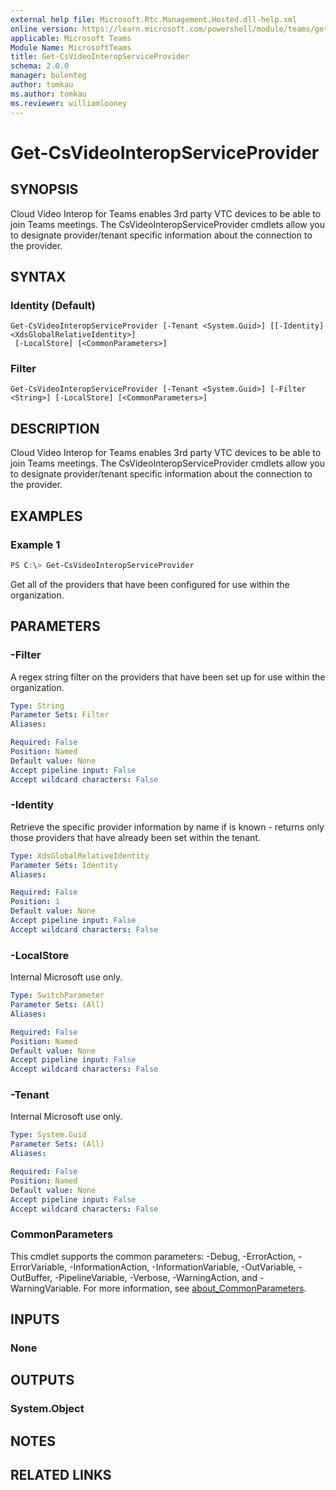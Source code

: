 ```yaml
---
external help file: Microsoft.Rtc.Management.Hosted.dll-help.xml
online version: https://learn.microsoft.com/powershell/module/teams/get-csvideointeropserviceprovider
applicable: Microsoft Teams
Module Name: MicrosoftTeams
title: Get-CsVideoInteropServiceProvider
schema: 2.0.0
manager: bulenteg
author: tomkau
ms.author: tomkau
ms.reviewer: williamlooney
---
```


# Get-CsVideoInteropServiceProvider

## SYNOPSIS
Cloud Video Interop for Teams enables 3rd party VTC devices to be able to join Teams meetings. The CsVideoInteropServiceProvider cmdlets allow you to designate provider/tenant specific information about the connection to the provider.

## SYNTAX

### Identity (Default)
```
Get-CsVideoInteropServiceProvider [-Tenant <System.Guid>] [[-Identity] <XdsGlobalRelativeIdentity>]
 [-LocalStore] [<CommonParameters>]
```

### Filter
```
Get-CsVideoInteropServiceProvider [-Tenant <System.Guid>] [-Filter <String>] [-LocalStore] [<CommonParameters>]
```

## DESCRIPTION
Cloud Video Interop for Teams enables 3rd party VTC devices to be able to join Teams meetings. The CsVideoInteropServiceProvider cmdlets allow you to designate provider/tenant specific information about the connection to the provider.

## EXAMPLES

### Example 1
```powershell
PS C:\> Get-CsVideoInteropServiceProvider
```

Get all of the providers that have been configured for use within the organization.

## PARAMETERS

### -Filter
A regex string filter on the providers that have been set up for use within the organization.

```yaml
Type: String
Parameter Sets: Filter
Aliases:

Required: False
Position: Named
Default value: None
Accept pipeline input: False
Accept wildcard characters: False
```

### -Identity
Retrieve the specific provider information by name if is known - returns only those providers that have already been set within the tenant.

```yaml
Type: XdsGlobalRelativeIdentity
Parameter Sets: Identity
Aliases:

Required: False
Position: 1
Default value: None
Accept pipeline input: False
Accept wildcard characters: False
```

### -LocalStore
Internal Microsoft use only.

```yaml
Type: SwitchParameter
Parameter Sets: (All)
Aliases:

Required: False
Position: Named
Default value: None
Accept pipeline input: False
Accept wildcard characters: False
```

### -Tenant
Internal Microsoft use only.

```yaml
Type: System.Guid
Parameter Sets: (All)
Aliases:

Required: False
Position: Named
Default value: None
Accept pipeline input: False
Accept wildcard characters: False
```

### CommonParameters
This cmdlet supports the common parameters: -Debug, -ErrorAction, -ErrorVariable, -InformationAction, -InformationVariable, -OutVariable, -OutBuffer, -PipelineVariable, -Verbose, -WarningAction, and -WarningVariable. For more information, see [about_CommonParameters](https://go.microsoft.com/fwlink/?LinkID=113216).

## INPUTS

### None

## OUTPUTS

### System.Object

## NOTES

## RELATED LINKS
